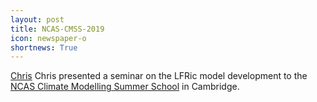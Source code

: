 ```yaml
---
layout: post
title: NCAS-CMSS-2019
icon: newspaper-o
shortnews: True
---
```


[Chris](bio/chris.html) Chris presented a seminar on the LFRic model development to the [NCAS Climate Modelling Summer School](https://sites.google.com/ncas.ac.uk/cmss) in Cambridge.
